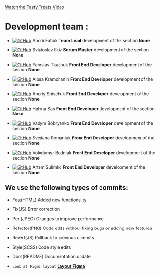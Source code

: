 [Watch the Tasty Treats Video](https://youtu.be/KLXs-_FNIlw)

# Development team :

- [![GitHub](https://img.shields.io/badge/GitHub-100000?style=for-the-badge&logo=github&logoColor=white)](https://github.com/Fatiuk)
  Andrii Fatiuk **Team Lead** development of the section **None**

- [![GitHub](https://img.shields.io/badge/GitHub-100000?style=for-the-badge&logo=github&logoColor=white)](https://github.com/Svatosik)
  Sviatoslav Ilkiv **Scrum Master** development of the section **None**

- [![GitHub](https://img.shields.io/badge/GitHub-100000?style=for-the-badge&logo=github&logoColor=white)](https://github.com/Tkachuk-Yaroslav)
  Yaroslav Tkachuk **Front End Developer** development of the section **None**

- [![GitHub](https://img.shields.io/badge/GitHub-100000?style=for-the-badge&logo=github&logoColor=white)](https://github.com/KramchaninAlena)
  Alona Kramchanin **Front End Developer** development of the section **None**

- [![GitHub](https://img.shields.io/badge/GitHub-100000?style=for-the-badge&logo=github&logoColor=white)](https://github.com/andsnk)
  Andriy Snischuk **Front End Developer** development of the section **None**

- [![GitHub](https://img.shields.io/badge/GitHub-100000?style=for-the-badge&logo=github&logoColor=white)](https://github.com/HalynaUser555)
  Halyna Sas **Front End Developer** development of the section **None**

- [![GitHub](https://img.shields.io/badge/GitHub-100000?style=for-the-badge&logo=github&logoColor=white)](https://github.com/wadimcka)
  Vadym Bobryenko **Front End Developer** development of the section **None**

- [![GitHub](https://img.shields.io/badge/GitHub-100000?style=for-the-badge&logo=github&logoColor=white)](https://github.com/SvetlanaRomaniuk111)
  Svetlana Romaniuk **Front End Developer** development of the section **None**

- [![GitHub](https://img.shields.io/badge/GitHub-100000?style=for-the-badge&logo=github&logoColor=white)](https://github.com/VolodymyrBodniak)
  Volodymyr Bodniak **Front End Developer** development of the section **None**

- [![GitHub](https://img.shields.io/badge/GitHub-100000?style=for-the-badge&logo=github&logoColor=white)](https://github.com/agsulimko)
  Artem Sulimko **Front End Developer** development of the section **None**

## We use the following types of commits:

- Feat(HTML) Added new functionality

- Fix(JS) Error correction

- Perf(JPEG) Changes to improve performance

- Refactor(PNG) Code edits without fixing bugs or adding new features

- Revert(JS) Rollback to previous commits

- Style(SCSS) Code style edits

- Docs(README) Documentation update

- `Look at Figma layout`
  [**Layout Figma**](https://www.figma.com/file/DfLTK1bjDwKKxkEJ1FTyFF/TastyTreats?node-id=0%3A1&t=o1FdgCAP1yd69DBN-1)

